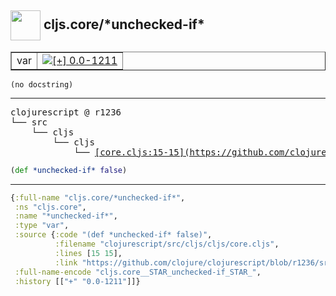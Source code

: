 ## <img width="48px" valign="middle" src="http://i.imgur.com/Hi20huC.png"> cljs.core/\*unchecked-if\*

 <table border="1">
<tr>
<td>var</td>
<td><a href="https://github.com/cljsinfo/api-refs/tree/0.0-1211"><img valign="middle" alt="[+] 0.0-1211" src="https://img.shields.io/badge/+-0.0--1211-lightgrey.svg"></a> </td>
</tr>
</table>

 <samp>
</samp>

```
(no docstring)
```

---

 <pre>
clojurescript @ r1236
└── src
    └── cljs
        └── cljs
            └── <ins>[core.cljs:15-15](https://github.com/clojure/clojurescript/blob/r1236/src/cljs/cljs/core.cljs#L15-L15)</ins>
</pre>

```clj
(def *unchecked-if* false)
```


---

```clj
{:full-name "cljs.core/*unchecked-if*",
 :ns "cljs.core",
 :name "*unchecked-if*",
 :type "var",
 :source {:code "(def *unchecked-if* false)",
          :filename "clojurescript/src/cljs/cljs/core.cljs",
          :lines [15 15],
          :link "https://github.com/clojure/clojurescript/blob/r1236/src/cljs/cljs/core.cljs#L15-L15"},
 :full-name-encode "cljs.core__STAR_unchecked-if_STAR_",
 :history [["+" "0.0-1211"]]}

```
